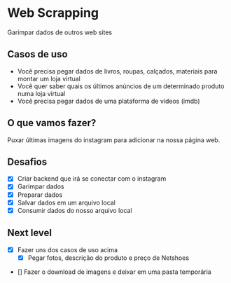 # Web Scrapping

Garimpar dados de outros web sites

## Casos de uso
 
- Você precisa pegar dados de livros, roupas, calçados, materiais para montar um loja virtual
- Você quer saber quais os últimos anúncios de um determinado produto numa loja virtual
- Você precisa pegar dados de uma plataforma de videos (imdb)  

## O que vamos fazer?

Puxar últimas imagens do instagram para adicionar na nossa página web.

## Desafios

- [x] Criar backend que irá se conectar com o instagram
- [x] Garimpar dados
- [x] Preparar dados
- [x] Salvar dados em um arquivo local
- [x] Consumir dados do nosso arquivo local

## Next level

- [x] Fazer uns dos casos de uso acima
  - [x] Pegar fotos, descrição do produto e preço de Netshoes
- [] Fazer o download de imagens e deixar em uma pasta temporária